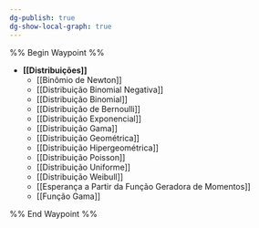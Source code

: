```yaml
---
dg-publish: true
dg-show-local-graph: true
---
```


%% Begin Waypoint %%
- **[[Distribuições]]**
	- [[Binômio de Newton]]
	- [[Distribuição Binomial Negativa]]
	- [[Distribuição Binomial]]
	- [[Distribuição de Bernoulli]]
	- [[Distribuição Exponencial]]
	- [[Distribuição Gama]]
	- [[Distribuição Geométrica]]
	- [[Distribuição Hipergeométrica]]
	- [[Distribuição Poisson]]
	- [[Distribuição Uniforme]]
	- [[Distribuição Weibull]]
	- [[Esperança a Partir da Função Geradora de Momentos]]
	- [[Função Gama]]

%% End Waypoint %%
